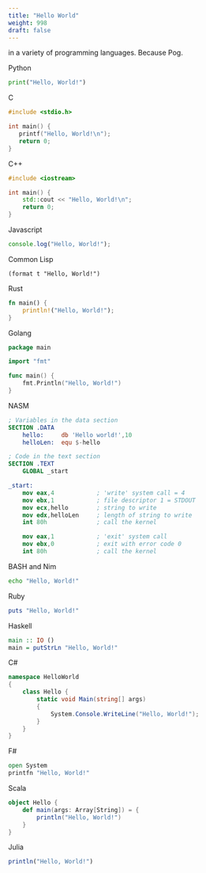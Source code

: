 ```yaml
---
title: "Hello World"
weight: 998
draft: false
---
```


in a variety of programming languages. Because Pog.


Python

```python
print("Hello, World!")
```

C

```c
#include <stdio.h>

int main() {
   printf("Hello, World!\n");
   return 0;
}
```

C++

```cpp
#include <iostream>

int main() {
    std::cout << "Hello, World!\n";
    return 0;
}
```

Javascript

```javascript
console.log("Hello, World!");
```

Common Lisp

```common-lisp
(format t "Hello, World!")
```

Rust

```rust
fn main() {
    println!("Hello, World!");
}
```

Golang

```go
package main

import "fmt"

func main() {
    fmt.Println("Hello, World!")
}
```

NASM

```nasm
; Variables in the data section
SECTION .DATA
    hello:     db 'Hello world!',10
    helloLen:  equ $-hello

; Code in the text section
SECTION .TEXT
    GLOBAL _start

_start:
    mov eax,4            ; 'write' system call = 4
    mov ebx,1            ; file descriptor 1 = STDOUT
    mov ecx,hello        ; string to write
    mov edx,helloLen     ; length of string to write
    int 80h              ; call the kernel

    mov eax,1            ; 'exit' system call
    mov ebx,0            ; exit with error code 0
    int 80h              ; call the kernel
```

BASH and Nim

```bash
echo "Hello, World!"
```

Ruby

```ruby
puts "Hello, World!"
```

Haskell

```haskell
main :: IO ()
main = putStrLn "Hello, World!"
```

C#

```csharp
namespace HelloWorld
{
    class Hello {
        static void Main(string[] args)
        {
            System.Console.WriteLine("Hello, World!");
        }
    }
}
```

F#

```fsharp
open System
printfn "Hello, World!"
```

Scala

```scala
object Hello {
    def main(args: Array[String]) = {
        println("Hello, World!")
    }
}
```

Julia

```julia
println("Hello, World!")
```
